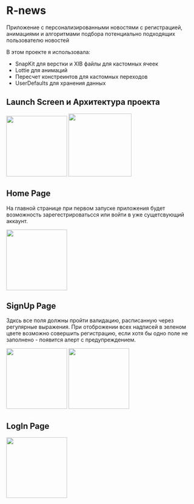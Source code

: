 # R-news
Приложение с персонализированными новостями с регистрацией, анимациями и алгоритмами подбора потенциально подходящих пользователю новостей

В этом проекте я использовала:
* SnapKit для верстки и XIB файлы для кастомных ячеек
* Lottie для анимаций 
* Пересчет констреинтов для кастомных переходов
* UserDefaults для хранения данных

## Launch Screen и Архитектура проекта

<img src="https://github.com/AnnaGola/R-news/blob/main/Screenshots/launch.gif" width="160">  <img src="https://github.com/AnnaGola/R-news/blob/main/Screenshots/Снимок%20экрана%202022-08-18%20в%2014.00.09.png" width="166"> 

## Home Page

На главной странице при первом запуске приложения будет возможность зарегестрироватьсся или войти в уже сущетсвующий аккаунт.

<img src="https://github.com/AnnaGola/R-news/blob/main/Screenshots/all.gif" width="160"> 


## SignUp Page
Здксь все поля должны пройти валидацию, расписанную через регулярные выражения. При отоброжении всех надписей в зеленом цвете возможно совершить регистрацию, если хотя бы одно поле не заполнено - появится алерт с предупреждением.

<img src="https://github.com/AnnaGola/R-news/blob/main/Screenshots/signup.gif" width="160">  <img src="https://github.com/AnnaGola/R-news/blob/main/Screenshots/confetti.gif" width="160"> 

## LogIn Page

<img src="https://github.com/AnnaGola/R-news/blob/main/Screenshots/login.gif" width="160"> 
